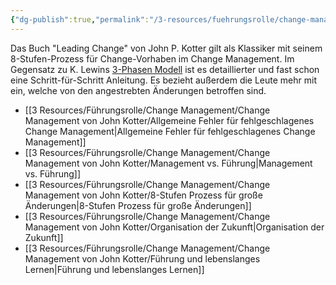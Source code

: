 ```yaml
---
{"dg-publish":true,"permalink":"/3-resources/fuehrungsrolle/change-management/change-management-von-john-kotter/change-management-von-john-kotter/","tags":["masterthesis","media","book"],"created":"2024-05-26T15:33:22.603+02:00","updated":"2024-05-26T15:53:05.384+02:00"}
---
```



Das Buch "Leading Change" von John P. Kotter gilt als Klassiker mit seinem 8-Stufen-Prozess für Change-Vorhaben im Change Management. Im Gegensatz zu K. Lewins [3-Phasen Modell](https://de.wikipedia.org/wiki/3-Phasen-Modell_von_Lewin) ist es detaillierter und fast schon eine Schritt-für-Schritt Anleitung. Es bezieht außerdem die Leute mehr mit ein, welche von den angestrebten Änderungen betroffen sind.

- [[3 Resources/Führungsrolle/Change Management/Change Management von John Kotter/Allgemeine Fehler für fehlgeschlagenes Change Management\|Allgemeine Fehler für fehlgeschlagenes Change Management]]
- [[3 Resources/Führungsrolle/Change Management/Change Management von John Kotter/Management vs. Führung\|Management vs. Führung]]
- [[3 Resources/Führungsrolle/Change Management/Change Management von John Kotter/8-Stufen Prozess für große Änderungen\|8-Stufen Prozess für große Änderungen]]
- [[3 Resources/Führungsrolle/Change Management/Change Management von John Kotter/Organisation der Zukunft\|Organisation der Zukunft]]
- [[3 Resources/Führungsrolle/Change Management/Change Management von John Kotter/Führung und lebenslanges Lernen\|Führung und lebenslanges Lernen]]



